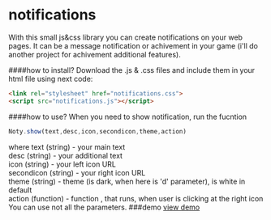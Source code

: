 notifications
=============
With this small js&css library you can create notifications on your web pages. 
It can be a message notification or achivement in your game (i'll do another project for achivement additional features).

####how to install?
Download the .js & .css files and include them in your html file using next code:
 ```html
<link rel="stylesheet" href="notifications.css">
<script src="notifications.js"></script>
```
####how to use?
When you need to show notification, run the fucntion
```js
Noty.show(text,desc,icon,secondicon,theme,action)
```
where 
text (string) - your main text <br>
desc (string) - your additional text<br>
icon (string) - your left icon URL<br>
secondicon (string) - your right icon URL<br>
theme (string) - theme (is dark, when here is 'd' parameter), is white in default<br>
action (function) - function , that runs, when user is clicking at the right icon<br>
You can use not all the parameters.
###demo
[view demo](https://rawgit.com/remixer-dec/notifications/master/test.html)
